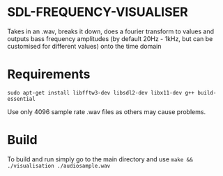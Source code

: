 # SDL-FREQUENCY-VISUALISER

Takes in an .wav, breaks it down, does a fourier transform to values and outputs bass frequency amplitudes (by default 20Hz - 1kHz, but can be customised for different values) onto the time domain

# Requirements

`sudo apt-get install libfftw3-dev libsdl2-dev libx11-dev g++ build-essential`

Use only 4096 sample rate .wav files as others may cause problems. 

# Build

To build and run simply go to the main directory and use `make && ./visualisation ./audiosample.wav`
